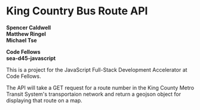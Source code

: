 # King Country Bus Route API  

**Spencer Caldwell**  
**Matthew Ringel**  
**Michael Tse**  

**Code Fellows**  
**sea-d45-javascript**

This is a project for the JavaScript Full-Stack Development Accelerator at Code Fellows.

The API will take a GET request for a route number in the King County Metro Transit System's transportaion network and return a geojson object for displaying that route on a map.

